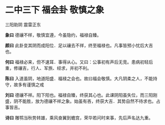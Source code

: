 # 二中三下 福会卦 敬慎之象

三阳助阴 震雷正东

**象曰** 德禳不样，敬慎宜遵，今虽隐约，福禄自臻。

**颜曰** 此卦变其阴而成阳位．足以禳去不祥，终至福禄也。凡事皆预小忧后大吉也。

**何曰** 福禄必来，但不速耳．事得从心。又曰：公事初有声后无竞。患病初轻后重，修禳吉，行人、军旅、经求，并初不利。

**陈曰** 入道虽阴，地道阳盛．福禄之会也。故曰福会敬慎。大凡阴柔之人，不能持守，故多有谨慎之戒

**刘曰** 德禳不祥。阳下阳也。福禄自臻，终获其心也。此课阴阳虽失位，而三阳刚盛，阴不能胜，放为德禳不祥之象。始虽有吝，终获大吉．其势自然不待求也。占事皆吉。

**诗曰** 雕鹗当秋势转雄，乘风奋翼到蟾宫，荣华若问时来事，先后声名达九重。
